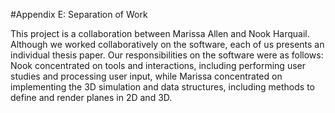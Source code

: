 #Appendix E: Separation of Work

This project is a collaboration between Marissa Allen and Nook Harquail. Although we worked collaboratively on the software, each of us presents an individual thesis paper. Our responsibilities on the software were as follows: Nook concentrated on tools and interactions, including performing user studies and processing user input, while Marissa concentrated on implementing the 3D simulation and data structures, including methods to define and render planes in 2D and 3D.

